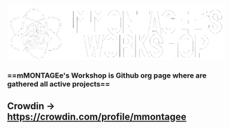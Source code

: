 ![Banner](https://github.com/mMONTAGEe-Workshop/.github/blob/main/profile/transparent%20banner.png)

### ==mMONTAGEe's Workshop is Github org page where are gathered all active projects==

## **Crowdin** -> https://crowdin.com/profile/mmontagee
